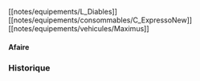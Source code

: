 [[notes/equipements/L_Diables]] [[notes/equipements/consommables/C_ExpressoNew]] [[notes/equipements/vehicules/Maximus]]

#### Afaire 

### Historique

